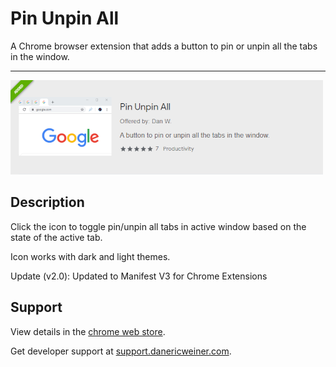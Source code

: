 # Pin Unpin All

A Chrome browser extension that adds a button to pin or unpin all the tabs in the window.

------

<img src="Images/ChromeWebStore.png" alt="chrome web store" />

## Description

Click the icon to toggle pin/unpin all tabs in active window based on the state of the active tab.

Icon works with dark and light themes.

Update (v2.0): Updated to Manifest V3 for Chrome Extensions

## Support

View details in the [chrome web store](https://chrome.google.com/webstore/detail/pin-unpin-all/cpncfbofpjgdfpmdacbagkaoglmkhnne).

Get developer support at [support.danericweiner.com](https://support.danericweiner.com/).

